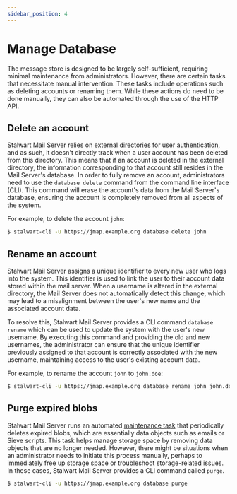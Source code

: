 ```yaml
---
sidebar_position: 4
---
```


# Manage Database

The message store is designed to be largely self-sufficient, requiring minimal maintenance from administrators. However, there are certain tasks that necessitate manual intervention. These tasks include operations such as deleting accounts or renaming them. While these actions do need to be done manually, they can also be automated through the use of the HTTP API. 

## Delete an account

Stalwart Mail Server relies on external [directories](/docs/directory/overview) for user authentication, and as such, it doesn't directly track when a user account has been deleted from this directory. This means that if an account is deleted in the external directory, the information corresponding to that account still resides in the Mail Server's database. In order to fully remove an account, administrators need to use the `database delete` command from the command line interface (CLI). This command will erase the account's data from the Mail Server's database, ensuring the account is completely removed from all aspects of the system.

For example, to delete the account `john`:

```bash
$ stalwart-cli -u https://jmap.example.org database delete john
```

## Rename an account

Stalwart Mail Server assigns a unique identifier to every new user who logs into the system. This identifier is used to link the user to their account data stored within the mail server. When a username is altered in the external directory, the Mail Server does not automatically detect this change, which may lead to a misalignment between the user's new name and the associated account data. 

To resolve this, Stalwart Mail Server provides a CLI command `database rename` which can be used to update the system with the user's new username. By executing this command and providing the old and new usernames, the administrator can ensure that the unique identifier previously assigned to that account is correctly associated with the new username, maintaining access to the user's existing account data.

For example, to rename the account `john` to `john.doe`:

```bash
$ stalwart-cli -u https://jmap.example.org database rename john john.doe
```

## Purge expired blobs

Stalwart Mail Server runs an automated [maintenance task](/docs/jmap/blob#blob-purging) that periodically deletes expired blobs, which are essentially data objects such as emails or Sieve scripts. This task helps manage storage space by removing data objects that are no longer needed. 
However, there might be situations when an administrator needs to initiate this process manually, perhaps to immediately free up storage space or troubleshoot storage-related issues. In these cases, Stalwart Mail Server provides a CLI command called `purge`.

```bash
$ stalwart-cli -u https://jmap.example.org database purge
```


